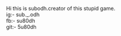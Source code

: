 Hi this is subodh.creator of this stupid game.
<br>
ig:- sub._.odh <br>
fb:- su80dh <br>
git:- 5u80dh <br>
